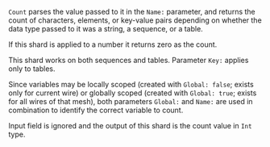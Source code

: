 `Count` parses the value passed to it in the `Name:` parameter, and returns the count of characters, elements, or key-value pairs depending on whether the data type passed to it was a string, a sequence, or a table. 

If this shard is applied to a number it returns zero as the count. 

This shard works on both sequences and tables. Parameter `Key:` applies only to tables.

Since variables may be locally scoped (created with `Global: false`; exists only for current wire) or globally scoped (created with `Global: true`; exists for all wires of that mesh), both parameters `Global:` and `Name:` are used in combination to identify the correct variable to count. 

Input field is ignored and the output of this shard is the count value in `Int` type.
